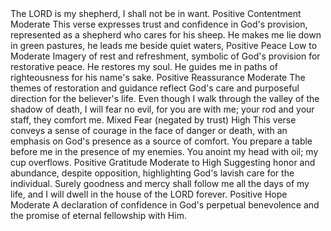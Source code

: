 <sentimentAnalysis>
    <psalm number="23">
        <!-- Verse 1 -->
        <verse number="1">
            <text>The LORD is my shepherd, I shall not be in want.</text>
            <polarity>Positive</polarity>
            <emotion>Contentment</emotion>
            <intensity>Moderate</intensity>
            <context>This verse expresses trust and confidence in God's provision, represented as a shepherd who cares for his sheep.</context>
        </verse>
        <!-- Verse 2 -->
        <verse number="2">
            <text>He makes me lie down in green pastures, he leads me beside quiet waters,</text>
            <polarity>Positive</polarity>
            <emotion>Peace</emotion>
            <intensity>Low to Moderate</intensity>
            <context>Imagery of rest and refreshment, symbolic of God's provision for restorative peace.</context>
        </verse>
        <!-- Verse 3 -->
        <verse number="3">
            <text>He restores my soul. He guides me in paths of righteousness for his name's sake.</text>
            <polarity>Positive</polarity>
            <emotion>Reassurance</emotion>
            <intensity>Moderate</intensity>
            <context>The themes of restoration and guidance reflect God's care and purposeful direction for the believer's life.</context>
        </verse>
        <!-- Verse 4 -->
        <verse number="4">
            <text>Even though I walk through the valley of the shadow of death, I will fear no evil, for you are with me; your rod and your staff, they comfort me.</text>
            <polarity>Mixed</polarity>
            <emotion>Fear (negated by trust)</emotion>
            <intensity>High</intensity>
            <context>This verse conveys a sense of courage in the face of danger or death, with an emphasis on God's presence as a source of comfort.</context>
        </verse>
        <!-- Verse 5 -->
        <verse number="5">
            <text>You prepare a table before me in the presence of my enemies. You anoint my head with oil; my cup overflows.</text>
            <polarity>Positive</polarity>
            <emotion>Gratitude</emotion>
            <intensity>Moderate to High</intensity>
            <context>Suggesting honor and abundance, despite opposition, highlighting God's lavish care for the individual.</context>
        </verse>
        <!-- Verse 6 -->
        <verse number="6">
            <text>Surely goodness and mercy shall follow me all the days of my life, and I will dwell in the house of the LORD forever.</text>
            <polarity>Positive</polarity>
            <emotion>Hope</emotion>
            <intensity>Moderate</intensity>
            <context>A declaration of confidence in God's perpetual benevolence and the promise of eternal fellowship with Him.</context>
        </verse>
    </psalm>
</sentimentAnalysis>